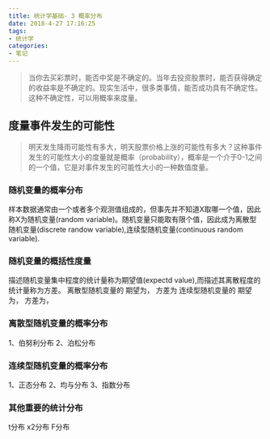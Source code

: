 ```yaml
---
title: 统计学基础- 3 概率分布
date: 2018-4-27 17:16:25
tags:
- 统计学
categories:
- 笔记
---
```

>当你去买彩票时，能否中奖是不确定的。当年去投资股票时，能否获得确定的收益率是不确定的。现实生活中，很多类事情，能否成功具有不确定性。这种不确定性，可以用概率来度量。

## 度量事件发生的可能性
>明天发生降雨可能性有多大，明天股票价格上涨的可能性有多大？这种事件发生的可能性大小的度量就是概率（probability），概率是一个介于0-1之间的一个值，它是对事件发生的可能性大小的一种数值度量。

###  随机变量的概率分布
样本数据通常由一个或者多个观测值组成的，但事先并不知道X取哪一个值，因此称X为随机变量(random variable)。随机变量只能取有限个值，因此成为离散型随机变量(discrete randow variable),连续型随机变量(continuous random variable).

### 随机变量的概括性度量
描述随机变量集中程度的统计量称为期望值(expectd value),而描述其离散程度的统计量称为方差。
离散型随机变量的
期望为，
方差为
连续型随机变量的
期望为，
方差为，
### 离散型随机变量的概率分布
1、伯努利分布
2、泊松分布
### 连续型随机变量的概率分布
1、正态分布
2、均与分布
3、指数分布

### 其他重要的统计分布
t分布
x2分布
F分布

